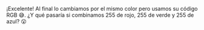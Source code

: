 ¡Excelente! Al final lo cambiamos por el mismo color pero usamos su código RGB :sweat_smile:. ¿Y qué pasaría si combinamos 255 de rojo, 255 de verde y 255 de azul? :open_mouth: 